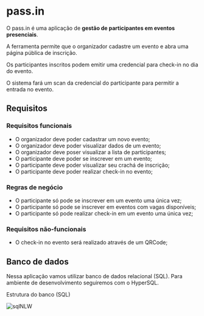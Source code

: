 # pass.in

O pass.in é uma aplicação de **gestão de participantes em eventos presenciais**.

A ferramenta permite que o organizador cadastre um evento e abra uma página pública de inscrição.

Os participantes inscritos podem emitir uma credencial para check-in no dia do evento.

O sistema fará um scan da credencial do participante para permitir a entrada no evento.


## Requisitos

### Requisitos funcionais

-   O organizador deve poder cadastrar um novo evento;
-   O organizador deve poder visualizar dados de um evento;
-   O organizador deve poser visualizar a lista de participantes;
-   O participante deve poder se inscrever em um evento;
-   O participante deve poder visualizar seu crachá de inscrição;
-   O participante deve poder realizar check-in no evento;

### Regras de negócio

-   O participante só pode se inscrever em um evento uma única vez;
-   O participante só pode se inscrever em eventos com vagas disponíveis;
-   O participante só pode realizar check-in em um evento uma única vez;

### Requisitos não-funcionais

-   O check-in no evento será realizado através de um QRCode;


## Banco de dados

Nessa aplicação vamos utilizar banco de dados relacional (SQL). Para ambiente de desenvolvimento seguiremos com o HyperSQL.


Estrutura do banco (SQL)

![sqlNLW](https://github.com/VictorHugoVN/NLW-Unit-Rocketseat/assets/120648417/4a5a3047-2abe-4dc5-bcc3-51e5360dbc2f)
